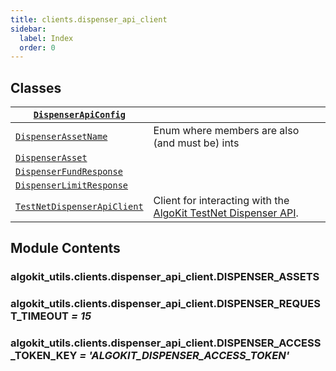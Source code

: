 ```yaml
---
title: clients.dispenser_api_client
sidebar:
  label: Index
  order: 0
---
```


## Classes

| [`DispenserApiConfig`](DispenserApiConfig.md#algokit_utils.clients.dispenser_api_client.DispenserApiConfig)                      |                                                                                                                                                                                                                                |
| -------------------------------------------------------------------------------------------------------------------------------- | ------------------------------------------------------------------------------------------------------------------------------------------------------------------------------------------------------------------------------ |
| [`DispenserAssetName`](DispenserAssetName.md#algokit_utils.clients.dispenser_api_client.DispenserAssetName)                      | Enum where members are also (and must be) ints                                                                                                                                                                                 |
| [`DispenserAsset`](DispenserAsset.md#algokit_utils.clients.dispenser_api_client.DispenserAsset)                                  |                                                                                                                                                                                                                                |
| [`DispenserFundResponse`](DispenserFundResponse.md#algokit_utils.clients.dispenser_api_client.DispenserFundResponse)             |                                                                                                                                                                                                                                |
| [`DispenserLimitResponse`](DispenserLimitResponse.md#algokit_utils.clients.dispenser_api_client.DispenserLimitResponse)          |                                                                                                                                                                                                                                |
| [`TestNetDispenserApiClient`](TestNetDispenserApiClient.md#algokit_utils.clients.dispenser_api_client.TestNetDispenserApiClient) | Client for interacting with the [AlgoKit TestNet Dispenser API](<[https://github.com/algorandfoundation/algokit/blob/main/docs/testnet_api.md](https://github.com/algorandfoundation/algokit/blob/main/docs/testnet_api.md)>). |

## Module Contents

### algokit_utils.clients.dispenser_api_client.DISPENSER_ASSETS

### algokit_utils.clients.dispenser_api_client.DISPENSER_REQUEST_TIMEOUT _= 15_

### algokit_utils.clients.dispenser_api_client.DISPENSER_ACCESS_TOKEN_KEY _= 'ALGOKIT_DISPENSER_ACCESS_TOKEN'_
